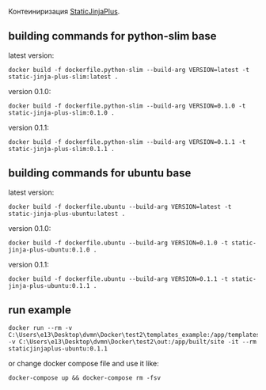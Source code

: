Контеиниризация [StaticJinjaPlus](https://github.com/MrDave/StaticJinjaPlus/tree/main).

## building commands for python-slim base

latest version:

```
docker build -f dockerfile.python-slim --build-arg VERSION=latest -t static-jinja-plus-slim:latest .
 ```

version 0.1.0:

```
docker build -f dockerfile.python-slim --build-arg VERSION=0.1.0 -t static-jinja-plus-slim:0.1.0 . 
```

version 0.1.1:

```
docker build -f dockerfile.python-slim --build-arg VERSION=0.1.1 -t static-jinja-plus-slim:0.1.1 .
```

## building commands for ubuntu base

latest version:

```
docker build -f dockerfile.ubuntu --build-arg VERSION=latest -t static-jinja-plus-ubuntu:latest .
```

version 0.1.0:

```
docker build -f dockerfile.ubuntu --build-arg VERSION=0.1.0 -t static-jinja-plus-ubuntu:0.1.0 .
 ```

version 0.1.1:

```
docker build -f dockerfile.ubuntu --build-arg VERSION=0.1.1 -t static-jinja-plus-ubuntu:0.1.1 .
 ```

## run example

```
docker run --rm -v C:\Users\e13\Desktop\dvmn\Docker\test2\templates_example:/app/templates_example -v C:\Users\e13\Desktop\dvmn\Docker\test2\out:/app/built/site -it --rm staticjinjaplus-ubuntu:0.1.1
```

or change docker compose file and use it like:

```
docker-compose up && docker-compose rm -fsv
```

